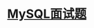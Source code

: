 
# [MySQL面试题](https://github.com/ProgrammerGoGo/document/blob/main/MySQL/%E9%9D%A2%E8%AF%95%E9%A2%98/MySQL%E9%9D%A2%E8%AF%95%E9%A2%98.md)

